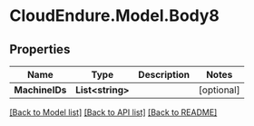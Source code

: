 # CloudEndure.Model.Body8
## Properties

Name | Type | Description | Notes
------------ | ------------- | ------------- | -------------
**MachineIDs** | **List&lt;string&gt;** |  | [optional] 

[[Back to Model list]](../README.md#documentation-for-models) [[Back to API list]](../README.md#documentation-for-api-endpoints) [[Back to README]](../README.md)


